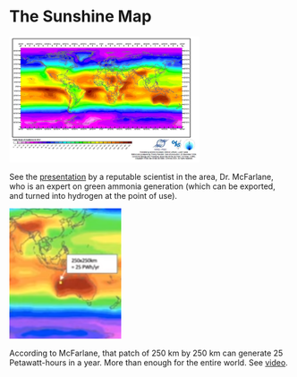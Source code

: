 # The Sunshine Map

<img width="340" src="../../tweets/2022/twimg/FCtre5sWEAgFFp9.png"/>

See the [presentation](https://youtu.be/gtmWGPaDkoI?t=367) by a reputable
scientist in the area, Dr. McFarlane, who is an expert on green ammonia
generation (which can be exported, and turned into hydrogen at the point of use).

<img width="200" src="../../tweets/2021/twimg/FCtvwEsXMAYg9Tp.png"/>

According to McFarlane, that patch of 250 km by 250 km can generate 25
Petawatt-hours in a year. More than enough for the entire world. See
[video](https://youtu.be/gtmWGPaDkoI?t=417).

